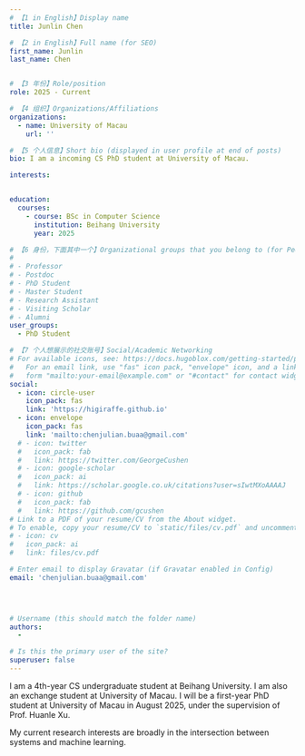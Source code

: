 ```yaml
---
# 【1 in English】Display name 
title: Junlin Chen

# 【2 in English】Full name (for SEO)
first_name: Junlin
last_name: Chen


# 【3 年份】Role/position
role: 2025 - Current

# 【4 组织】Organizations/Affiliations
organizations:
  - name: University of Macau
    url: ''

# 【5 个人信息】Short bio (displayed in user profile at end of posts)
bio: I am a incoming CS PhD student at University of Macau.

interests:


education:
  courses:
    - course: BSc in Computer Science
      institution: Beihang University
      year: 2025

# 【6 身份，下面其中一个】Organizational groups that you belong to (for People widget)
#  
# - Professor
# - Postdoc
# - PhD Student
# - Master Student
# - Research Assistant
# - Visiting Scholar
# - Alumni
user_groups:
  - PhD Student

# 【7 个人想展示的社交账号】Social/Academic Networking
# For available icons, see: https://docs.hugoblox.com/getting-started/page-builder/#icons
#   For an email link, use "fas" icon pack, "envelope" icon, and a link in the
#   form "mailto:your-email@example.com" or "#contact" for contact widget.
social:
  - icon: circle-user
    icon_pack: fas 
    link: 'https://higiraffe.github.io'
  - icon: envelope
    icon_pack: fas
    link: 'mailto:chenjulian.buaa@gmail.com'
  # - icon: twitter
  #   icon_pack: fab
  #   link: https://twitter.com/GeorgeCushen
  # - icon: google-scholar
  #   icon_pack: ai
  #   link: https://scholar.google.co.uk/citations?user=sIwtMXoAAAAJ
  # - icon: github
  #   icon_pack: fab
  #   link: https://github.com/gcushen
# Link to a PDF of your resume/CV from the About widget.
# To enable, copy your resume/CV to `static/files/cv.pdf` and uncomment the lines below.
# - icon: cv
#   icon_pack: ai
#   link: files/cv.pdf

# Enter email to display Gravatar (if Gravatar enabled in Config)
email: 'chenjulian.buaa@gmail.com'



  
# Username (this should match the folder name)
authors:
  - 

# Is this the primary user of the site?
superuser: false
---
```


I am a 4th-year CS undergraduate student at Beihang University. I am also an exchange student at University of Macau. I will be a first-year PhD student at University of Macau in August 2025, under the supervision of Prof. Huanle Xu.

My current research interests are broadly in the intersection between systems and machine learning.